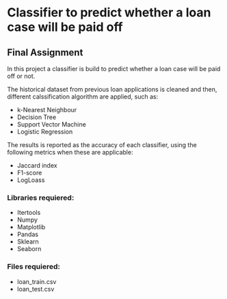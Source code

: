 # Classifier to predict whether a loan case will be paid off
## Final Assignment

In this project a classifier is build to predict whether a loan case will be paid off or not.

The historical dataset from previous loan applications is cleaned and then, different calssification algorithm are applied, such as:
  * k-Nearest Neighbour
  * Decision Tree
  * Support Vector Machine
  * Logistic Regression

The results is reported as the accuracy of each classifier, using the following metrics when these are applicable:

  * Jaccard index
  * F1-score
  * LogLoass

### Libraries requiered:
  * Itertools
  * Numpy
  * Matplotlib
  * Pandas
  * Sklearn
  * Seaborn

### Files requiered:
  * loan_train.csv
  * loan_test.csv
